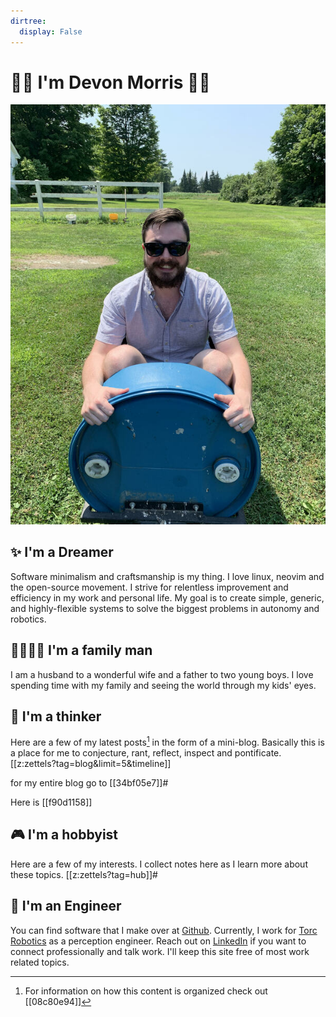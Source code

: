 ```yaml
---
dirtree:
  display: False
---
```

# 👋🏼 I'm Devon Morris  👋🏼

![Me](./static/me.jpeg)

## ✨ I'm a Dreamer
Software minimalism and craftsmanship is my thing. I love linux, neovim and the
open-source movement. I strive for relentless improvement and efficiency in my
work and personal life. My goal is to create simple, generic, and
highly-flexible systems to solve the biggest problems in autonomy and robotics.

## 👨‍👩‍👦‍👦 I'm a family man

I am a husband to a wonderful wife and a father to two young boys. I love
spending time with my family and seeing the world through my kids' eyes.

## 🧠 I'm a thinker
Here are a few of my latest posts[^zet] in the form of a mini-blog. Basically this is
a place for me to conjecture, rant, reflect, inspect and pontificate.
[[z:zettels?tag=blog&limit=5&timeline]]

for my entire blog go to [[34bf05e7]]#

Here is [[f90d1158]]

## 🎮 I'm a hobbyist
Here are a few of my interests. I collect notes here as I learn more about these
topics.
[[z:zettels?tag=hub]]#

## 🦾 I'm an Engineer
You can find software that I make over at
[Github](https://github.com/DevonMorris).  Currently, I work for [Torc
Robotics](https://torc.ai/) as a perception engineer. Reach out on
[LinkedIn](https://www.linkedin.com/in/devonmorris1992/) if you want to connect
professionally and talk work. I'll keep this site free of most work related
topics.

[^zet]: For information on how this content is organized check out [[08c80e94]]
